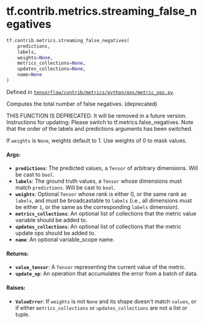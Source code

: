 <div itemscope itemtype="http://developers.google.com/ReferenceObject">
<meta itemprop="name" content="tf.contrib.metrics.streaming_false_negatives" />
<meta itemprop="path" content="Stable" />
</div>

# tf.contrib.metrics.streaming_false_negatives

``` python
tf.contrib.metrics.streaming_false_negatives(
    predictions,
    labels,
    weights=None,
    metrics_collections=None,
    updates_collections=None,
    name=None
)
```



Defined in [`tensorflow/contrib/metrics/python/ops/metric_ops.py`](/code/stable/tensorflow/contrib/metrics/python/ops/metric_ops.py).

Computes the total number of false negatives. (deprecated)

THIS FUNCTION IS DEPRECATED. It will be removed in a future version.
Instructions for updating:
Please switch to tf.metrics.false_negatives. Note that the order of the labels and predictions arguments has been switched.

If `weights` is `None`, weights default to 1. Use weights of 0 to mask values.

#### Args:

* <b>`predictions`</b>: The predicted values, a `Tensor` of arbitrary dimensions. Will
    be cast to `bool`.
* <b>`labels`</b>: The ground truth values, a `Tensor` whose dimensions must match
    `predictions`. Will be cast to `bool`.
* <b>`weights`</b>: Optional `Tensor` whose rank is either 0, or the same rank as
    `labels`, and must be broadcastable to `labels` (i.e., all dimensions
    must be either `1`, or the same as the corresponding `labels`
    dimension).
* <b>`metrics_collections`</b>: An optional list of collections that the metric
    value variable should be added to.
* <b>`updates_collections`</b>: An optional list of collections that the metric update
    ops should be added to.
* <b>`name`</b>: An optional variable_scope name.


#### Returns:

* <b>`value_tensor`</b>: A `Tensor` representing the current value of the metric.
* <b>`update_op`</b>: An operation that accumulates the error from a batch of data.


#### Raises:

* <b>`ValueError`</b>: If `weights` is not `None` and its shape doesn't match `values`,
    or if either `metrics_collections` or `updates_collections` are not a list
    or tuple.